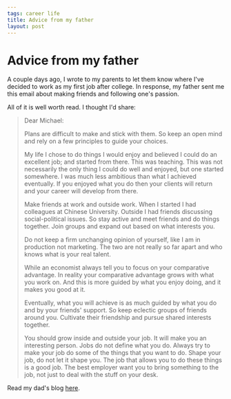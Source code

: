 ```yaml
--- 
tags: career life
title: Advice from my father
layout: post
---
```

# Advice from my father

A couple days ago, I wrote to my parents to let them know where I've decided
to work as my first job after college. In response, my father sent me this
email about making friends and following one's passion.

All of it is well worth read. I thought I'd share:

> Dear Michael:
>
> Plans are difficult to make and stick with them. So keep an open mind and rely on a few principles to guide your choices.
>
> My life I chose to do things I would enjoy and believed I could do an excellent job; and started from there. This was teaching. This was not necessarily the only thing I could do well and enjoyed, but one started somewhere. I was much less ambitious than what I achieved eventually. If you enjoyed what you do then your clients will return and your career will develop from there.
>
> Make friends at work and outside work. When I started I had colleagues at Chinese University. Outside I had friends discussing social-political issues. So stay active and meet friends and do things together. Join groups and expand out based on what interests you.
>
> Do not keep a firm unchanging opinion of yourself, like I am in production not marketing. The two are not really so far apart and who knows what is your real talent.
>
> While an economist always tell you to focus on your comparative advantage. In reality your comparative advantage grows with what you work on. And this is more guided by what you enjoy doing, and it makes you good at it.
>
> Eventually, what you will achieve is as much guided by what you do and by your friends' support. So keep eclectic groups of friends around you. Cultivate their friendship and pursue shared interests together.
>
> You should grow inside and outside your job. It will make you an interesting person. Jobs do not define what you do. Always try to make your job do some of the things that you want to do. Shape your job, do not let it shape you. The job that allows you to do these things is a good job. The best employer want you to bring something to the job, not just to deal with the stuff on your desk.

Read my dad's blog [here](http://www.wangyujian.com/?lang=en).


